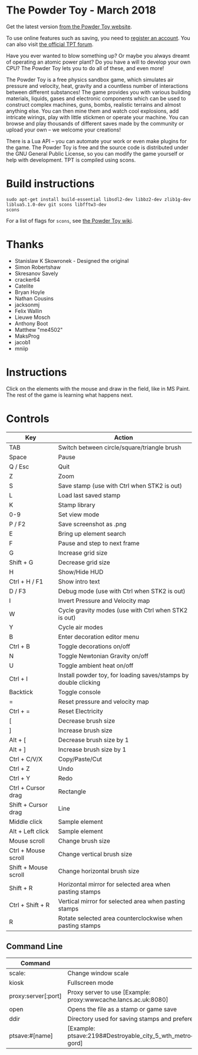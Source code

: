 The Powder Toy - March 2018
==========================

Get the latest version [from the Powder Toy website](https://powdertoy.co.uk/Download.html).

To use online features such as saving, you need to [register an account](https://powdertoy.co.uk/Register.html).
You can also visit [the official TPT forum](https://powdertoy.co.uk/Discussions/Categories/Index.html).

Have you ever wanted to blow something up? Or maybe you always dreamt of operating an atomic power plant? Do you have a will to develop your own CPU? The Powder Toy lets you to do all of these, and even more!

The Powder Toy is a free physics sandbox game, which simulates air pressure and velocity, heat, gravity and a countless number of interactions between different substances! The game provides you with various building materials, liquids, gases and electronic components which can be used to construct complex machines, guns, bombs, realistic terrains and almost anything else. You can then mine them and watch cool explosions, add intricate wirings, play with little stickmen or operate your machine. You can browse and play thousands of different saves made by the community or upload your own – we welcome your creations!

There is a Lua API – you can automate your work or even make plugins for the game. The Powder Toy is free and the source code is distributed under the GNU General Public License, so you can modify the game yourself or help with development. TPT is compiled using scons.

Build instructions
===========================================================================

    sudo apt-get install build-essential libsdl2-dev libbz2-dev zlib1g-dev liblua5.1.0-dev git scons libfftw3-dev
    scons

For a list of flags for `scons`, see [the Powder Toy wiki](https://powdertoy.co.uk/Wiki/W/Scons_command_line_flags.html).

Thanks
===========================================================================

* Stanislaw K Skowronek - Designed the original
* Simon Robertshaw
* Skresanov Savely
* cracker64
* Catelite
* Bryan Hoyle
* Nathan Cousins
* jacksonmj
* Felix Wallin
* Lieuwe Mosch
* Anthony Boot
* Matthew "me4502"
* MaksProg
* jacob1
* mniip


Instructions
===========================================================================

Click on the elements with the mouse and draw in the field, like in MS Paint. The rest of the game is learning what happens next.


Controls
===========================================================================

| Key                     | Action                                                          |
| ----------------------- | --------------------------------------------------------------- |
| TAB                     | Switch between circle/square/triangle brush                     |
| Space                   | Pause                                                           |
| Q / Esc                 | Quit                                                            |
| Z                       | Zoom                                                            |
| S                       | Save stamp (use with Ctrl when STK2 is out)                     |
| L                       | Load last saved stamp                                           |
| K                       | Stamp library                                                   |
| 0-9                     | Set view mode                                                   |
| P / F2                  | Save screenshot as .png                                         |
| E                       | Bring up element search                                         |
| F                       | Pause and step to next frame                                    |
| G                       | Increase grid size                                              |
| Shift + G               | Decrease grid size                                              |
| H                       | Show/Hide HUD                                                   |
| Ctrl + H / F1           | Show intro text                                                 |
| D / F3                  | Debug mode (use with Ctrl when STK2 is out)                     |
| I                       | Invert Pressure and Velocity map                                |
| W                       | Cycle gravity modes (use with Ctrl when STK2 is out)            |
| Y                       | Cycle air modes                                                 |
| B                       | Enter decoration editor menu                                    |
| Ctrl + B                | Toggle decorations on/off                                       |
| N                       | Toggle Newtonian Gravity on/off                                 |
| U                       | Toggle ambient heat on/off                                      |
| Ctrl + I                | Install powder toy, for loading saves/stamps by double clicking |
| Backtick                | Toggle console                                                  |
| =                       | Reset pressure and velocity map                                 |
| Ctrl + =                | Reset Electricity                                               |
| \[                      | Decrease brush size                                             |
| \]                      | Increase brush size                                             |
| Alt + \[                | Decrease brush size by 1                                        |
| Alt + \]                | Increase brush size by 1                                        |
| Ctrl + C/V/X            | Copy/Paste/Cut                                                  |
| Ctrl + Z                | Undo                                                            |
| Ctrl + Y                | Redo                                                            |
| Ctrl + Cursor drag      | Rectangle                                                       |
| Shift + Cursor drag     | Line                                                            |
| Middle click            | Sample element                                                  |
| Alt + Left click        | Sample element                                                  |
| Mouse scroll            | Change brush size                                               |
| Ctrl + Mouse scroll     | Change vertical brush size                                      |
| Shift + Mouse scroll    | Change horizontal brush size                                    |
| Shift + R               | Horizontal mirror for selected area when pasting stamps         |
| Ctrl + Shift + R        | Vertical mirror for selected area when pasting stamps           |
| R                       | Rotate selected area counterclockwise when pasting stamps       |



Command Line
---------------------------------------------------------------------------

| Command                  |                                                                |
| ------------------------ | -------------------------------------------------------------- |
| scale:<size>             | Change window scale                                            |
| kiosk                    | Fullscreen mode                                                |
| proxy\:server[:port]      | Proxy server to use [Example: proxy\:wwwcache.lancs.ac.uk:8080] |
| open <file>              | Opens the file as a stamp or game save                         |
| ddir <directory>         | Directory used for saving stamps and preferences               |
| ptsave:<save id>#[name]  | [Example: ptsave:2198#Destroyable_city_5_wth_metro~dima-gord]  |
